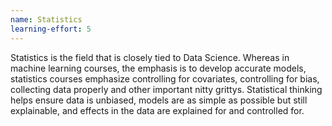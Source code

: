 ```yaml
---
name: Statistics
learning-effort: 5
---
```


Statistics is the field that is closely tied to Data Science.
Whereas in machine learning courses, the emphasis is to develop accurate models, statistics courses emphasize controlling for covariates, controlling for bias, collecting data properly and other important nitty grittys. Statistical thinking helps ensure data is unbiased, models are as simple as possible but still explainable, and effects in the data are explained for and controlled for.